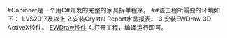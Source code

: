 #Cabinnet是一个用C#开发的完整的家具拆单程序。
##该工程所需要的环境如下：
1.VS2017及以上
2.安装Crystal Report水晶报表。
3.安装EWDraw 3D ActiveX控件。
[EWDraw控件](http://eastwindsoft.com/ftpman/setup_ult_v15.exe)
4.打开工程，编译运行即可。
